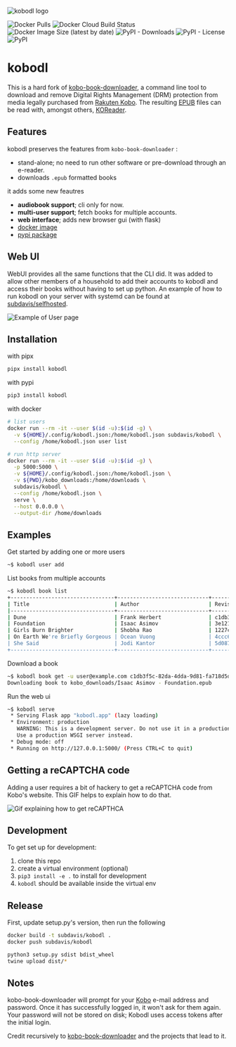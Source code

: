 ![kobodl logo](docs/banner.png)

![Docker Pulls](https://img.shields.io/docker/pulls/subdavis/kobodl)
![Docker Cloud Build Status](https://img.shields.io/docker/cloud/build/subdavis/kobodl)
![Docker Image Size (latest by date)](https://img.shields.io/docker/image-size/subdavis/kobodl)
![PyPI - Downloads](https://img.shields.io/pypi/dm/kobodl)
![PyPI - License](https://img.shields.io/pypi/l/kobodl)
![PyPI](https://img.shields.io/pypi/v/kobodl)

# kobodl

This is a hard fork of [kobo-book-downloader](https://github.com/TnS-hun/kobo-book-downloader), a command line tool to download and remove Digital Rights Management (DRM) protection from media legally purchased from [Rakuten Kobo](https://www.kobo.com/). The resulting [EPUB](https://en.wikipedia.org/wiki/EPUB) files can be read with, amongst others, [KOReader](https://github.com/koreader/koreader).

## Features

kobodl preserves the features from `kobo-book-downloader` :

* stand-alone; no need to run other software or pre-download through an e-reader.
* downloads `.epub` formatted books

it adds some new feautres

* **audiobook support**; cli only for now.
* **multi-user support**; fetch books for multiple accounts.
* **web interface**; adds new browser gui (with flask)
* [docker image](https://hub.docker.com/r/subdavis/kobodl)
* [pypi package](https://pypi.org/project/kobodl/)

## Web UI

WebUI provides all the same functions that the CLI did.  It was added to allow other members of a household to add their accounts to kobodl and access their books without having to set up python.  An example of how to run kobodl on your server with systemd can be found at [subdavis/selfhosted](https://github.com/subdavis/selfhosted/blob/master/kobodl.service).

![Example of User page](docs/webss.png)

## Installation

with pipx

``` bash
pipx install kobodl
```

with pypi

``` bash
pip3 install kobodl
```

with docker

``` bash
# list users
docker run --rm -it --user $(id -u):$(id -g) \
  -v ${HOME}/.config/kobodl.json:/home/kobodl.json subdavis/kobodl \
  --config /home/kobodl.json user list

# run http server
docker run --rm -it --user $(id -u):$(id -g) \
  -p 5000:5000 \
  -v ${HOME}/.config/kobodl.json:/home/kobodl.json \
  -v ${PWD}/kobo_downloads:/home/downloads \
  subdavis/kobodl \
  --config /home/kobodl.json \
  serve \
  --host 0.0.0.0 \
  --output-dir /home/downloads
```

## Examples

Get started by adding one or more users

``` bash
~$ kobodl user add
```

List books from multiple accounts

``` bash
~$ kobodl book list
+---------------------------------+-----------------------------+--------------------------------------+---------------------------+
| Title                           | Author                      | RevisionId                           | Owner                     |
|---------------------------------+-----------------------------+--------------------------------------+---------------------------|
| Dune                            | Frank Herbert               | c1db3f5c-82da-4dda-9d81-fa718d5d1d16 | user@example.com          |
| Foundation                      | Isaac Asimov                | 3e12197c-681a-4a53-80b4-88fcdf61e936 | user@example.com          |
| Girls Burn Brighter             | Shobha Rao                  | 1227cc03-7580-4469-81a5-b6558500832f | user@example.com          |
| On Earth We're Briefly Gorgeous | Ocean Vuong                 | 4ccc68b1-3dac-433e-b05a-63ab0f93578f | other@domain.com          |
| She Said                        | Jodi Kantor                 | 5d0872bf-8765-4654-9f90-aca4f54e5707 | other@domain.com          |
+---------------------------------+-----------------------------+--------------------------------------+---------------------------+
```

Download a book

``` bash
~$ kobodl book get -u user@example.com c1db3f5c-82da-4dda-9d81-fa718d5d1d16
Downloading book to kobo_downloads/Isaac Asimov - Foundation.epub
```

Run the web ui

``` bash
~$ kobodl serve
 * Serving Flask app "kobodl.app" (lazy loading)
 * Environment: production
   WARNING: This is a development server. Do not use it in a production deployment.
   Use a production WSGI server instead.
 * Debug mode: off
 * Running on http://127.0.0.1:5000/ (Press CTRL+C to quit)
```

## Getting a reCAPTCHA code

Adding a user requires a bit of hackery to get a reCAPTCHA code from Kobo's website.  This GIF helps to explain how to do that.

![Gif explaining how to get reCAPTHCA](docs/captcha.gif)

## Development

To get set up for development:

1. clone this repo
2. create a virtual environment (optional)
3. `pip3 install -e .` to install for development
4. `kobodl` should be available inside the virtual env

## Release

First, update setup.py's version, then run the following

``` bash
docker build -t subdavis/kobodl .
docker push subdavis/kobodl

python3 setup.py sdist bdist_wheel
twine upload dist/*
```

## Notes

kobo-book-downloader will prompt for your [Kobo](https://www.kobo.com/) e-mail address and password. Once it has successfully logged in, it won't ask for them again. Your password will not be stored on disk; Kobodl uses access tokens after the initial login.

Credit recursively to [kobo-book-downloader](https://github.com/TnS-hun/kobo-book-downloader) and the projects that lead to it.

